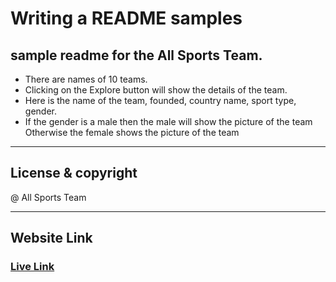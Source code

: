 # Writing a README samples

##  sample readme for the All Sports Team.

-   There are names of 10 teams.
-   Clicking on the Explore button will show the details of the team.
-   Here is the name of the team, founded, country name, sport type, gender.
-   If the gender is a male then the male will show the picture of the team Otherwise the female shows the picture of the team

---
## License & copyright

@ All Sports Team

---

## Website Link

### [Live Link]()






